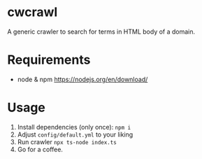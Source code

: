# cwcrawl

A generic crawler to search for terms in HTML body of a domain.

# Requirements

- node & npm https://nodejs.org/en/download/

# Usage

1. Install dependencies (only once): `npm i`
2. Adjust `config/default.yml` to your liking
3. Run crawler `npx ts-node index.ts`
4. Go for a coffee.
